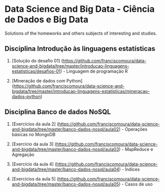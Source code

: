 # Data Science and Big Data - Ciência de Dados e Big Data
Solutions of the homeworks and others subjects of interesting and studies.

## Disciplina Introdução às linguagens estatísticas
1. [Solução do desafio 01] (https://github.com/franciscomoura/data-science-and-bigdata/tree/master/introducao-linguagens-estatisticas/desafios-01) - Linguagem de programação R

2. [Mineração de dados com Python] (https://github.com/franciscomoura/data-science-and-bigdata/tree/master/introducao-linguagens-estatisticas/mineracao-dados-python)

## Disciplina Banco de dados NoSQL
1. [Exercícios da aula 2] (https://github.com/franciscomoura/data-science-and-bigdata/tree/master/banco-dados-nosql/aula02) - Operações básicas no MongoDB

2. [Exercício da aula 3] (https://github.com/franciscomoura/data-science-and-bigdata/tree/master/banco-dados-nosql/aula03) - MapReduce e Agregação

3. [Exercício da aula 4] (https://github.com/franciscomoura/data-science-and-bigdata/tree/master/banco-dados-nosql/aula04) - Índices

4. [Exercícios da aula 5] (https://github.com/franciscomoura/data-science-and-bigdata/tree/master/banco-dados-nosql/aula05) - Casos de uso
